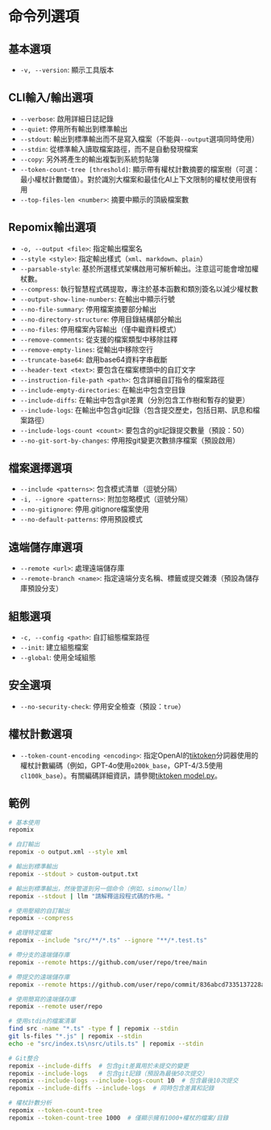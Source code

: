# 命令列選項

## 基本選項
- `-v, --version`: 顯示工具版本

## CLI輸入/輸出選項
- `--verbose`: 啟用詳細日誌記錄
- `--quiet`: 停用所有輸出到標準輸出
- `--stdout`: 輸出到標準輸出而不是寫入檔案（不能與`--output`選項同時使用）
- `--stdin`: 從標準輸入讀取檔案路徑，而不是自動發現檔案
- `--copy`: 另外將產生的輸出複製到系統剪貼簿
- `--token-count-tree [threshold]`: 顯示帶有權杖計數摘要的檔案樹（可選：最小權杖計數閾值）。對於識別大檔案和最佳化AI上下文限制的權杖使用很有用
- `--top-files-len <number>`: 摘要中顯示的頂級檔案數

## Repomix輸出選項
- `-o, --output <file>`: 指定輸出檔案名
- `--style <style>`: 指定輸出樣式（`xml`、`markdown`、`plain`）
- `--parsable-style`: 基於所選樣式架構啟用可解析輸出。注意這可能會增加權杖數。
- `--compress`: 執行智慧程式碼提取，專注於基本函數和類別簽名以減少權杖數
- `--output-show-line-numbers`: 在輸出中顯示行號
- `--no-file-summary`: 停用檔案摘要部分輸出
- `--no-directory-structure`: 停用目錄結構部分輸出
- `--no-files`: 停用檔案內容輸出（僅中繼資料模式）
- `--remove-comments`: 從支援的檔案類型中移除註釋
- `--remove-empty-lines`: 從輸出中移除空行
- `--truncate-base64`: 啟用base64資料字串截斷
- `--header-text <text>`: 要包含在檔案標頭中的自訂文字
- `--instruction-file-path <path>`: 包含詳細自訂指令的檔案路徑
- `--include-empty-directories`: 在輸出中包含空目錄
- `--include-diffs`: 在輸出中包含git差異（分別包含工作樹和暫存的變更）
- `--include-logs`: 在輸出中包含git記錄（包含提交歷史，包括日期、訊息和檔案路徑）
- `--include-logs-count <count>`: 要包含的git記錄提交數量（預設：50）
- `--no-git-sort-by-changes`: 停用按git變更次數排序檔案（預設啟用）

## 檔案選擇選項
- `--include <patterns>`: 包含模式清單（逗號分隔）
- `-i, --ignore <patterns>`: 附加忽略模式（逗號分隔）
- `--no-gitignore`: 停用.gitignore檔案使用
- `--no-default-patterns`: 停用預設模式

## 遠端儲存庫選項
- `--remote <url>`: 處理遠端儲存庫
- `--remote-branch <name>`: 指定遠端分支名稱、標籤或提交雜湊（預設為儲存庫預設分支）

## 組態選項
- `-c, --config <path>`: 自訂組態檔案路徑
- `--init`: 建立組態檔案
- `--global`: 使用全域組態

## 安全選項
- `--no-security-check`: 停用安全檢查（預設：`true`）

## 權杖計數選項
- `--token-count-encoding <encoding>`: 指定OpenAI的[tiktoken](https://github.com/openai/tiktoken)分詞器使用的權杖計數編碼（例如，GPT-4o使用`o200k_base`，GPT-4/3.5使用`cl100k_base`）。有關編碼詳細資訊，請參閱[tiktoken model.py](https://github.com/openai/tiktoken/blob/main/tiktoken/model.py#L24)。


## 範例

```bash
# 基本使用
repomix

# 自訂輸出
repomix -o output.xml --style xml

# 輸出到標準輸出
repomix --stdout > custom-output.txt

# 輸出到標準輸出，然後管道到另一個命令（例如，simonw/llm）
repomix --stdout | llm "請解釋這段程式碼的作用。"

# 使用壓縮的自訂輸出
repomix --compress

# 處理特定檔案
repomix --include "src/**/*.ts" --ignore "**/*.test.ts"

# 帶分支的遠端儲存庫
repomix --remote https://github.com/user/repo/tree/main

# 帶提交的遠端儲存庫
repomix --remote https://github.com/user/repo/commit/836abcd7335137228ad77feb28655d85712680f1

# 使用簡寫的遠端儲存庫
repomix --remote user/repo

# 使用stdin的檔案清單
find src -name "*.ts" -type f | repomix --stdin
git ls-files "*.js" | repomix --stdin
echo -e "src/index.ts\nsrc/utils.ts" | repomix --stdin

# Git整合
repomix --include-diffs  # 包含git差異用於未提交的變更
repomix --include-logs   # 包含git記錄（預設為最後50次提交）
repomix --include-logs --include-logs-count 10  # 包含最後10次提交
repomix --include-diffs --include-logs  # 同時包含差異和記錄

# 權杖計數分析
repomix --token-count-tree
repomix --token-count-tree 1000  # 僅顯示擁有1000+權杖的檔案/目錄
```

